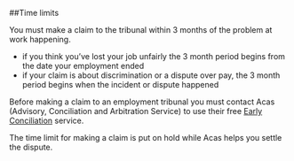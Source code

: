 ##Time limits

You must make a claim to the tribunal within 3 months of the problem at work happening.  

- if you think you’ve lost your job unfairly the 3 month period begins from the date your employment ended
- if your claim is about discrimination or a dispute over pay, the 3 month period begins when the incident or dispute happened  

Before making a claim to an employment tribunal you must contact Acas (Advisory, Conciliation and Arbitration Service) to use their free <a href="http://www.acas.org.uk/earlyconciliation" rel="external">Early Conciliation</a> service.

The time limit for making a claim is put on hold while Acas helps you settle the dispute.
